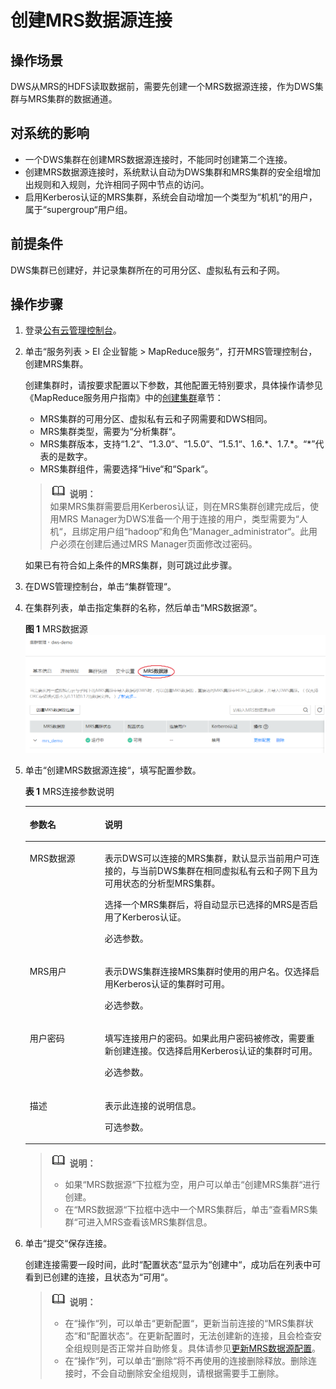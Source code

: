 # 创建MRS数据源连接<a name="dws_01_0057"></a>

## 操作场景<a name="section31806539111657"></a>

DWS从MRS的HDFS读取数据前，需要先创建一个MRS数据源连接，作为DWS集群与MRS集群的数据通道。

## 对系统的影响<a name="section6669021616559"></a>

-   一个DWS集群在创建MRS数据源连接时，不能同时创建第二个连接。
-   创建MRS数据源连接时，系统默认自动为DWS集群和MRS集群的安全组增加出规则和入规则，允许相同子网中节点的访问。
-   启用Kerberos认证的MRS集群，系统会自动增加一个类型为“机机“的用户，属于“supergroup“用户组。

## 前提条件<a name="section45940751111911"></a>

DWS集群已创建好，并记录集群所在的可用分区、虚拟私有云和子网。

## 操作步骤<a name="section4276196111818"></a>

1.  登录[公有云管理控制台](https://console.huaweicloud.com)。
2.  单击“服务列表 \> EI 企业智能  \> MapReduce服务“，打开MRS管理控制台，创建MRS集群。

    创建集群时，请按要求配置以下参数，其他配置无特别要求，具体操作请参见《MapReduce服务用户指南》中的[创建集群](https://support.huaweicloud.com/usermanual-mrs/zh-cn_topic_0013363945.html)章节：

    -   MRS集群的可用分区、虚拟私有云和子网需要和DWS相同。
    -   MRS集群类型，需要为“分析集群“。
    -   MRS集群版本，支持“1.2“、“1.3.0“、“1.5.0“、“1.5.1“、1.6.\*、1.7.\*。“\*”代表的是数字。
    -   MRS集群组件，需要选择“Hive“和“Spark“。

    >![](public_sys-resources/icon-note.gif) **说明：**   
    >如果MRS集群需要启用Kerberos认证，则在MRS集群创建完成后，使用MRS Manager为DWS准备一个用于连接的用户，类型需要为“人机“，且绑定用户组“hadoop“和角色“Manager\_administrator“。此用户必须在创建后通过MRS Manager页面修改过密码。  

    如果已有符合如上条件的MRS集群，则可跳过此步骤。

3.  在DWS管理控制台，单击“集群管理“。
4.  在集群列表，单击指定集群的名称，然后单击“MRS数据源“。

    **图 1**  MRS数据源<a name="fig131106247521"></a>  
    ![](figures/MRS数据源.png "MRS数据源")

5.  单击“创建MRS数据源连接“，填写配置参数。

    **表 1**  MRS连接参数说明

    <a name="table23910031142621"></a>
    <table><thead align="left"><tr id="row53231825142621"><th class="cellrowborder" valign="top" width="25%" id="mcps1.2.3.1.1"><p id="p17077205142621"><a name="p17077205142621"></a><a name="p17077205142621"></a>参数名</p>
    </th>
    <th class="cellrowborder" valign="top" width="75%" id="mcps1.2.3.1.2"><p id="p41076347142621"><a name="p41076347142621"></a><a name="p41076347142621"></a>说明</p>
    </th>
    </tr>
    </thead>
    <tbody><tr id="row14104303142621"><td class="cellrowborder" valign="top" width="25%" headers="mcps1.2.3.1.1 "><p id="p1597924142621"><a name="p1597924142621"></a><a name="p1597924142621"></a>MRS数据源</p>
    </td>
    <td class="cellrowborder" valign="top" width="75%" headers="mcps1.2.3.1.2 "><p id="p62323042142621"><a name="p62323042142621"></a><a name="p62323042142621"></a>表示DWS可以连接的MRS集群，默认显示当前用户可连接的，与当前DWS集群在相同虚拟私有云和子网下且为可用状态的分析型MRS集群。</p>
    <p id="p14147512557"><a name="p14147512557"></a><a name="p14147512557"></a>选择一个MRS集群后，将自动显示已选择的MRS是否启用了Kerberos认证。</p>
    <p id="p27553945143210"><a name="p27553945143210"></a><a name="p27553945143210"></a>必选参数。</p>
    </td>
    </tr>
    <tr id="row22977368142941"><td class="cellrowborder" valign="top" width="25%" headers="mcps1.2.3.1.1 "><p id="p49227482142941"><a name="p49227482142941"></a><a name="p49227482142941"></a>MRS用户</p>
    </td>
    <td class="cellrowborder" valign="top" width="75%" headers="mcps1.2.3.1.2 "><p id="p28003121142941"><a name="p28003121142941"></a><a name="p28003121142941"></a>表示DWS集群连接MRS集群时使用的用户名。仅选择启用Kerberos认证的集群时可用。</p>
    <p id="p53685662143230"><a name="p53685662143230"></a><a name="p53685662143230"></a>必选参数。</p>
    </td>
    </tr>
    <tr id="row65192618142942"><td class="cellrowborder" valign="top" width="25%" headers="mcps1.2.3.1.1 "><p id="p46110714142942"><a name="p46110714142942"></a><a name="p46110714142942"></a>用户密码</p>
    </td>
    <td class="cellrowborder" valign="top" width="75%" headers="mcps1.2.3.1.2 "><p id="p43980334142942"><a name="p43980334142942"></a><a name="p43980334142942"></a>填写连接用户的密码。如果此用户密码被修改，需要重新创建连接。仅选择启用Kerberos认证的集群时可用。</p>
    <p id="p62811050143239"><a name="p62811050143239"></a><a name="p62811050143239"></a>必选参数。</p>
    </td>
    </tr>
    <tr id="row895856614324"><td class="cellrowborder" valign="top" width="25%" headers="mcps1.2.3.1.1 "><p id="p5455528514324"><a name="p5455528514324"></a><a name="p5455528514324"></a>描述</p>
    </td>
    <td class="cellrowborder" valign="top" width="75%" headers="mcps1.2.3.1.2 "><p id="p5690199714324"><a name="p5690199714324"></a><a name="p5690199714324"></a>表示此连接的说明信息。</p>
    <p id="p36233189143252"><a name="p36233189143252"></a><a name="p36233189143252"></a>可选参数。</p>
    </td>
    </tr>
    </tbody>
    </table>

    >![](public_sys-resources/icon-note.gif) **说明：**   
    >-   如果“MRS数据源“下拉框为空，用户可以单击“创建MRS集群“进行创建。  
    >-   在“MRS数据源“下拉框中选中一个MRS集群后，单击“查看MRS集群“可进入MRS查看该MRS集群信息。  

6.  单击“提交“保存连接。

    创建连接需要一段时间，此时“配置状态“显示为“创建中“，成功后在列表中可看到已创建的连接，且状态为“可用“。

    >![](public_sys-resources/icon-note.gif) **说明：**   
    >-   在“操作“列，可以单击“更新配置“，更新当前连接的“MRS集群状态“和“配置状态“。在更新配置时，无法创建新的连接，且会检查安全组规则是否正常并自助修复。具体请参见[更新MRS数据源配置](更新MRS数据源配置.md)。  
    >-   在“操作“列，可以单击“删除“将不再使用的连接删除释放。删除连接时，不会自动删除安全组规则，请根据需要手工删除。  


